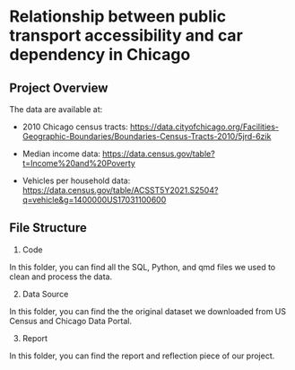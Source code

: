 # Relationship between public transport accessibility and car dependency in Chicago

## Project Overview

The data are available at:
* 2010 Chicago census tracts: https://data.cityofchicago.org/Facilities-Geographic-Boundaries/Boundaries-Census-Tracts-2010/5jrd-6zik

* Median income data: https://data.census.gov/table?t=Income%20and%20Poverty

* Vehicles per household data: https://data.census.gov/table/ACSST5Y2021.S2504?q=vehicle&g=1400000US17031100600

## File Structure

1. Code

In this folder, you can find all the SQL, Python, and qmd files we used to clean and process the data.

2. Data Source

In this folder, you can find the the original dataset we downloaded from US Census and Chicago Data Portal.

3. Report

In this folder, you can find the report and reflection piece of our project.

